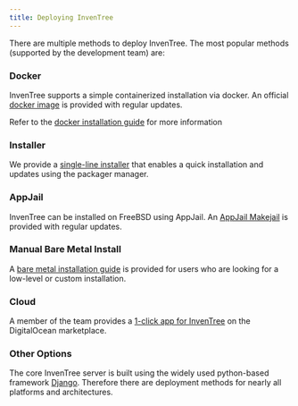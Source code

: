 ```yaml
---
title: Deploying InvenTree
---
```


There are multiple methods to deploy InvenTree. The most popular methods (supported by the development team) are:

### Docker

InvenTree supports a simple containerized installation via docker. An official [docker image](https://hub.docker.com/r/inventree/inventree/) is provided with regular updates. 

Refer to the [docker installation guide](https://docs.inventree.org/en/latest/start/docker/) for more information

### Installer
We provide a [single-line installer](https://docs.inventree.org/en/latest/start/installer/) that enables a quick installation and updates using the packager manager.

### AppJail

InvenTree can be installed on FreeBSD using AppJail. An [AppJail Makejail](https://github.com/AppJail-makejails/inventree) is provided with regular updates.

### Manual Bare Metal Install

A [bare metal installation guide](https://docs.inventree.org/en/latest/start/intro/) is provided for users who are looking for a low-level or custom installation. 

### Cloud

A member of the team provides a [1-click app for InvenTree](digitalocean) on the DigitalOcean marketplace.

### Other Options

The core InvenTree server is built using the widely used python-based framework [Django](https://djangoproject.com/). Therefore there are  deployment methods for nearly all platforms and architectures. 
